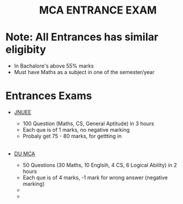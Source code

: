 <h1 align=center>MCA ENTRANCE EXAM</h1>

# Note: All Entrances has similar eligibity
- In Bachalore's above 55% marks
- Must have Maths as a subject in one of the semester/year
 

# Entrances Exams
- [JNUEE](https://jnuexams.nta.ac.in/)
  - 100 Question (Maths, CS, General Aptitude) in 3 hours
  - Each que is of 1 marks, no negative marking
  - Probaly get 75 - 80 marks, for gettting in
  
  <br>

- [DU MCA](http://cs.du.ac.in/admission/mca/)
  - 50 Questions (30 Maths, 10 Englsih, 4 CS, 6 Logical Ability) in 2 hours
  - Each que is of 4 marks, -1 mark for wrong answer (negative marking)
  - 
  - 
